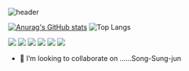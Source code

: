 ![header](https://capsule-render.vercel.app/api?type=transparent&color=17569b&text=bullback!)

[![Anurag's GitHub stats](https://github-readme-stats.vercel.app/api?username=bullback1)](https://github.com/anuraghazra/github-readme-stats) ![Top Langs](https://github-readme-stats.vercel.app/api/top-langs/?username=bullback1&layout=compact)


<a href="https://github.com/powershell"><img src="https://img.shields.io/badge/Python-3776AB?style=flat-square&logo=Python&logoColor=white"/></a>
<a href="https://github.com/powershell"><img src="https://img.shields.io/badge/Powershell-5391FE?style=flat-square&logo=Powershell&logoColor=white"/></a>
<a href="https://dotnet.microsoft.com/en-us/"><img src="https://img.shields.io/badge/.NET-512BD4?style=flat-square&logo=dotNET&logoColor=white"/></a>
<a href="https://www.microsoft.com/en-us/windows/Windows-11?r=1"><img src="https://img.shields.io/badge/Windows11-0078D4?style=flat-square&logo=windows11&logoColor=white"/></a>
<a href="https://www.android.com/"><img src="https://img.shields.io/badge/Android-34A853?style=flat-square&logo=Android&logoColor=white"/></a>
<a href="https://www.instagram.com/thseodud_/"><img src="https://img.shields.io/badge/Instagram-E4405F?style=flat-square&logo=Instagram&logoColor=white"/></a>

- 💞️ I’m looking to collaborate on ......Song-Sung-jun
